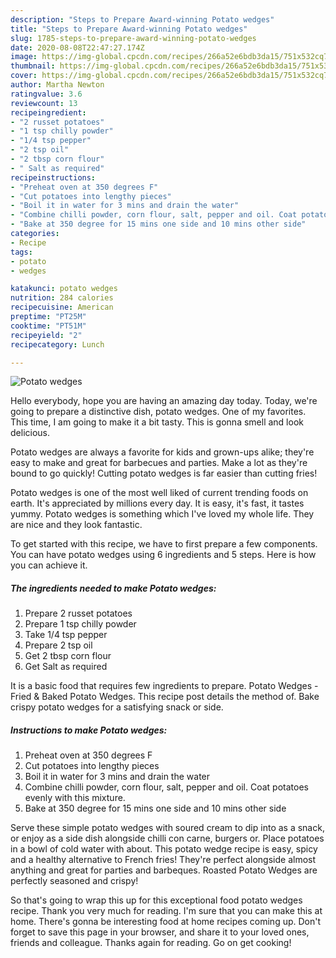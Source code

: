 ```yaml
---
description: "Steps to Prepare Award-winning Potato wedges"
title: "Steps to Prepare Award-winning Potato wedges"
slug: 1785-steps-to-prepare-award-winning-potato-wedges
date: 2020-08-08T22:47:27.174Z
image: https://img-global.cpcdn.com/recipes/266a52e6bdb3da15/751x532cq70/potato-wedges-recipe-main-photo.jpg
thumbnail: https://img-global.cpcdn.com/recipes/266a52e6bdb3da15/751x532cq70/potato-wedges-recipe-main-photo.jpg
cover: https://img-global.cpcdn.com/recipes/266a52e6bdb3da15/751x532cq70/potato-wedges-recipe-main-photo.jpg
author: Martha Newton
ratingvalue: 3.6
reviewcount: 13
recipeingredient:
- "2 russet potatoes"
- "1 tsp chilly powder"
- "1/4 tsp pepper"
- "2 tsp oil"
- "2 tbsp corn flour"
- " Salt as required"
recipeinstructions:
- "Preheat oven at 350 degrees F"
- "Cut potatoes into lengthy pieces"
- "Boil it in water for 3 mins and drain the water"
- "Combine chilli powder, corn flour, salt, pepper and oil. Coat potatoes evenly with this mixture."
- "Bake at 350 degree for 15 mins one side and 10 mins other side"
categories:
- Recipe
tags:
- potato
- wedges

katakunci: potato wedges 
nutrition: 284 calories
recipecuisine: American
preptime: "PT25M"
cooktime: "PT51M"
recipeyield: "2"
recipecategory: Lunch

---
```



![Potato wedges](https://img-global.cpcdn.com/recipes/266a52e6bdb3da15/751x532cq70/potato-wedges-recipe-main-photo.jpg)

Hello everybody, hope you are having an amazing day today. Today, we're going to prepare a distinctive dish, potato wedges. One of my favorites. This time, I am going to make it a bit tasty. This is gonna smell and look delicious.

Potato wedges are always a favorite for kids and grown-ups alike; they&#39;re easy to make and great for barbecues and parties. Make a lot as they&#39;re bound to go quickly! Cutting potato wedges is far easier than cutting fries!

Potato wedges is one of the most well liked of current trending foods on earth. It's appreciated by millions every day. It is easy, it's fast, it tastes yummy. Potato wedges is something which I've loved my whole life. They are nice and they look fantastic.


To get started with this recipe, we have to first prepare a few components. You can have potato wedges using 6 ingredients and 5 steps. Here is how you can achieve it.

<!--inarticleads1-->

##### The ingredients needed to make Potato wedges:

1. Prepare 2 russet potatoes
1. Prepare 1 tsp chilly powder
1. Take 1/4 tsp pepper
1. Prepare 2 tsp oil
1. Get 2 tbsp corn flour
1. Get  Salt as required


It is a basic food that requires few ingredients to prepare. Potato Wedges - Fried &amp; Baked Potato Wedges. This recipe post details the method of. Bake crispy potato wedges for a satisfying snack or side. 

<!--inarticleads2-->

##### Instructions to make Potato wedges:

1. Preheat oven at 350 degrees F
1. Cut potatoes into lengthy pieces
1. Boil it in water for 3 mins and drain the water
1. Combine chilli powder, corn flour, salt, pepper and oil. Coat potatoes evenly with this mixture.
1. Bake at 350 degree for 15 mins one side and 10 mins other side


Serve these simple potato wedges with soured cream to dip into as a snack, or enjoy as a side dish alongside chilli con carne, burgers or. Place potatoes in a bowl of cold water with about. This potato wedge recipe is easy, spicy and a healthy alternative to French fries! They&#39;re perfect alongside almost anything and great for parties and barbeques. Roasted Potato Wedges are perfectly seasoned and crispy! 

So that's going to wrap this up for this exceptional food potato wedges recipe. Thank you very much for reading. I'm sure that you can make this at home. There's gonna be interesting food at home recipes coming up. Don't forget to save this page in your browser, and share it to your loved ones, friends and colleague. Thanks again for reading. Go on get cooking!
